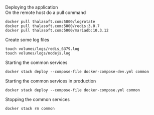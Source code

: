Deploying the application  
On the remote host do a pull command
```  
docker pull thalasoft.com:5000/logrotate
docker pull thalasoft.com:5000/redis:3.0.7
docker pull thalasoft.com:5000/mariadb:10.3.12
```

Create some log files
```
touch volumes/logs/redis_6379.log
touch volumes/logs/nodejs.log
```

Starting the common services
```  
docker stack deploy --compose-file docker-compose-dev.yml common
```

Starting the common services in production
```  
docker stack deploy --compose-file docker-compose.yml common
```

Stopping the common services
```  
docker stack rm common
```

